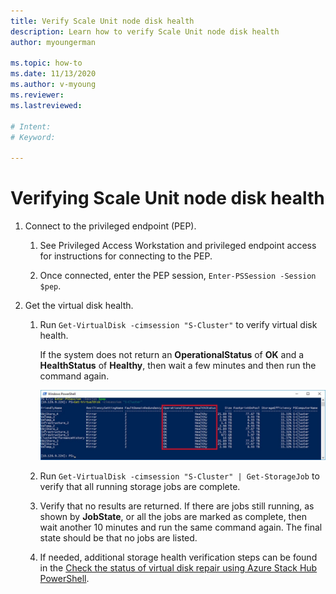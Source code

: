 ```yaml
---
title: Verify Scale Unit node disk health
description: Learn how to verify Scale Unit node disk health
author: myoungerman

ms.topic: how-to
ms.date: 11/13/2020
ms.author: v-myoung
ms.reviewer: 
ms.lastreviewed: 

# Intent: 
# Keyword: 

---
```


# Verifying Scale Unit node disk health

1.  Connect to the privileged endpoint (PEP).

    1.  See Privileged Access Workstation and privileged endpoint access for instructions for connecting to the PEP.

    1.  Once connected, enter the PEP session, `Enter-PSSession -Session $pep`.

2.  Get the virtual disk health.

    1.  Run `Get-VirtualDisk -cimsession "S-Cluster"` to verify virtual disk health.

        If the system does not return an **OperationalStatus** of **OK** and a
        **HealthStatus** of **Healthy**, then wait a few minutes and then run
        the command again.
        
        ![](media/image-57.png)
        
    1.  Run `Get-VirtualDisk -cimsession "S-Cluster" | Get-StorageJob` to verify that all running storage jobs are complete.
    
    1.  Verify that no results are returned. If there are jobs still
        running, as shown by **JobState**, or all the jobs are marked as
        complete, then wait another 10 minutes and run the same command
        again. The final state should be that no jobs are listed.
    
    1.  If needed, additional storage health verification steps can be found
        in the [Check the status of virtual disk repair using Azure Stack
        Hub
        PowerShell](https://docs.microsoft.com/azure-stack/operator/azure-stack-replace-disk?view=azs-2002&check-the-status-of-virtual-disk-repair-using-azure-stack-hub-powershell).
        
